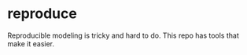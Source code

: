 # reproduce
Reproducible modeling is tricky and hard to do.  This repo has tools that make it easier. 
